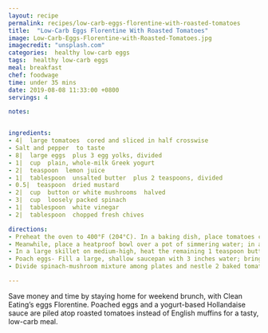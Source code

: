```yaml
---
layout: recipe
permalink: recipes/low-carb-eggs-florentine-with-roasted-tomatoes
title:  "Low-Carb Eggs Florentine With Roasted Tomatoes"
image: Low-Carb-Eggs-Florentine-with-Roasted-Tomatoes.jpg
imagecredit: "unsplash.com"
categories:  healthy low-carb eggs
tags:  healthy low-carb eggs
meal: breakfast
chef: foodwage
time: under 35 mins
date: 2019-08-08 11:33:00 +0800
servings: 4

notes:


ingredients:
- 4|  large tomatoes  cored and sliced in half crosswise
- Salt and pepper  to taste
- 8|  large eggs  plus 3 egg yolks, divided
- 1|  cup  plain, whole-milk Greek yogurt
- 2|  teaspoon  lemon juice
- 1|  tablespoon  unsalted butter  plus 2 teaspoons, divided
- 0.5|  teaspoon  dried mustard
- 2|  cup  button or white mushrooms  halved
- 3|  cup  loosely packed spinach
- 1|  tablespoon  white vinegar
- 2|  tablespoon  chopped fresh chives

directions:
- Preheat the oven to 400°F (204°C). In a baking dish, place tomatoes cut sides up. Mist with cooking spray, and season with salt and pepper. Roast until tender and slightly shriveled about 30 minutes.
- Meanwhile, place a heatproof bowl over a pot of simmering water; in a bowl, whisk together egg yolks, yogurt, and lemon juice. Cook, whisking often, for 5–8 minutes or until thick. (Note-  Mixture will appear thick at first, then will thin out and thicken again.) Remove bowl from heat and whisk in 1 tablespoon plus 1 teaspoon butter and mustard until smooth. Season with additional salt. Cover and set aside.
- In a large skillet on medium-high, heat the remaining 1 teaspoon butter. Add mushrooms and cook, stirring, until softened, 3–4 minutes. Add spinach, and cook 1–2 minutes, stirring often, until spinach is wilted. Remove from heat, cover and set aside.
- Poach eggs- Fill a large, shallow saucepan with 3 inches water; bring to a boil. Add vinegar, and reduce heat to medium-low to maintain a gentle simmer. In a small dish, break 1 egg and gently slip into simmering water. Repeat with remaining eggs and cook for 3–4 minutes, or until they reach desired doneness. (Note- It may be easiest to do this in 2 batches of 4 eggs each.)
- Divide spinach-mushroom mixture among plates and nestle 2 baked tomato halves on top. Top each tomato with a poached egg, then spoon sauce over top and sprinkle with chives.

---
```


Save money and time by staying home for weekend brunch, with Clean Eating’s eggs Florentine. Poached eggs and a yogurt-based Hollandaise sauce are piled atop roasted tomatoes instead of English muffins for a tasty, low-carb meal.